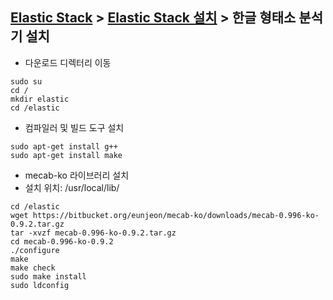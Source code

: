 ﻿## [Elastic Stack](https://github.com/colaboy2010hot/ElasticStack/blob/master/README.md) > [Elastic Stack 설치](https://github.com/colaboy2010hot/ElasticStack/blob/master/Install/README.md) > 한글 형태소 분석기 설치

* 다운로드 디렉터리 이동
```
sudo su
cd /
mkdir elastic
cd /elastic
```

* 컴파일러 및 빌드 도구 설치
```
sudo apt-get install g++
sudo apt-get install make
```

* mecab-ko 라이브러리 설치
* 설치 위치: /usr/local/lib/
```
cd /elastic
wget https://bitbucket.org/eunjeon/mecab-ko/downloads/mecab-0.996-ko-0.9.2.tar.gz
tar -xvzf mecab-0.996-ko-0.9.2.tar.gz
cd mecab-0.996-ko-0.9.2
./configure
make
make check
sudo make install
sudo ldconfig
```